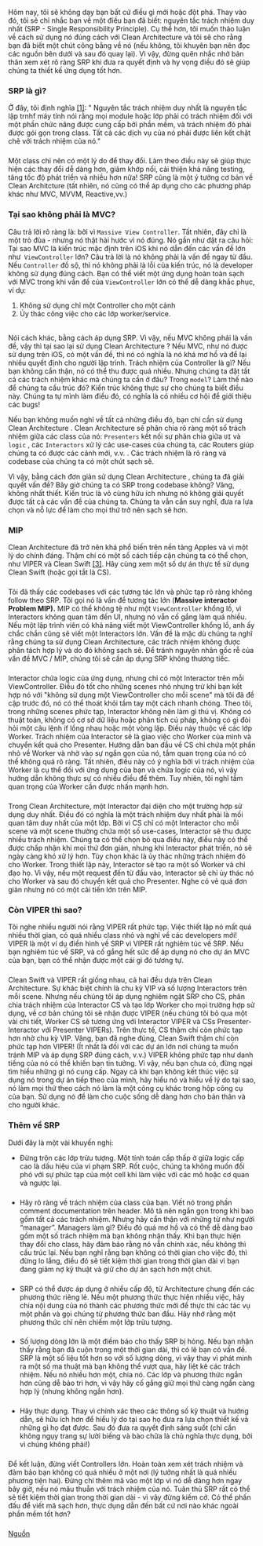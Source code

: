 Hôm nay, tôi sẽ không dạy bạn bất cứ điều gì mới hoặc đột phá. Thay vào đó, tôi sẽ chỉ nhắc bạn về một điều bạn đã biết: nguyên tắc trách nhiệm duy nhất (SRP - Single Responsibility Principle). Cụ thể hơn, tôi muốn thảo luận về cách sử dụng nó đúng cách với Clean Architecture và tôi sẽ cho rằng bạn đã biết một chút công bằng về nó (nếu không, tôi khuyên bạn nên đọc các nguồn bên dưới và sau đó quay lại). Vì vậy, đừng quên nhắc nhở bản thân xem xét rõ ràng SRP khi đưa ra quyết định và hy vọng điều đó sẽ giúp chúng ta thiết kế ứng dụng tốt hơn.

### SRP là gì?
Ở đây, tôi định nghĩa  [[1]](https://en.wikipedia.org/wiki/Single_responsibility_principle): " Nguyên tắc trách nhiệm duy nhất là nguyên tắc lập trnhf máy tính nói rằng mọi module hoặc lớp phải có trách nhiệm đối với một phần chức năng được cung cấp bởi phần mềm, và trách nhiệm đó phải được gói gọn trong class. Tất cả các dịch vụ của nó phải được liên kết chặt chẽ với trách nhiệm của nó."
###
Một class chỉ nên có một lý do để thay đổi. Làm theo điều này sẽ giúp thực hiện các thay đổi dễ dàng hơn, giảm khớp nối, cải thiện khả năng testing, tăng tốc độ phát triển và nhiều hơn nữa! SRP cũng là một ý tưởng cơ bản về Clean Architcture (tất nhiên, nó cũng có thể áp dụng cho các phương pháp khác như MVC, MVVM, Reactive,vv.)
### Tại sao không phải là MVC?
Câu trả lời rõ ràng là: bởi vì `Massive View Controller`. Tất nhiên, đây chỉ là một trò đùa - nhưng nó thật hài hước vì nó đúng. Nó gần như đặt ra câu hỏi: Tại sao MVC là kiến trúc mặc định trên iOS khi nó dẫn đến các vấn đề lớn như` ViewController` lớn? Câu trả lời là nó không phải là vấn đề ngay từ đầu. Nếu `Controller` đồ sộ, thì nó không phải là lỗi của kiến trúc, nó là developer không sử dụng đúng cách. Bạn có thể viết một ứng dụng hoàn toàn sạch với MVC trong khi vấn đề của `ViewController` lớn có thể dễ dàng khắc phục, ví dụ:

1. Không sử dụng chỉ một Controller cho một cảnh
2. Ủy thác công việc cho các lớp worker/service.

######
Nói cách khác, bằng cách áp dụng SRP. Vì vậy, nếu MVC không phải là vấn đề, vậy thì tại sao lại sử dụng Clean Architecture ? Nếu MVC, như nó được sử dụng trên iOS, có một vấn đề, thì nó có nghĩa là nó khá mơ hồ và để lại nhiều quyết định cho người lập trình. Trách nhiệm của Controller là gì? Nếu bạn không cẩn thận, nó có thể thu được quá nhiều. Nhưng chúng ta đặt tất cả các trách nhiệm khác mà chúng ta cần ở đâu? Trong `model`? Làm thế nào để chúng ta cấu trúc đó? Kiến trúc không thực sự cho chúng ta biết điều này. Chúng ta tự mình làm điều đó, có nghĩa là có nhiều cơ hội để giới thiệu các bugs!

Nếu bạn không muốn nghĩ về tất cả những điều đó, bạn chỉ cần sử dụng Clean Architecture . Clean Architecture  sẽ phân chia rõ ràng một số trách nhiệm giữa các class của nó: `Presenters` kết nối sự phân chia giữa `UI` và `logic` , các `Interactors` xử lý các use-cases của chúng ta, các Routers giúp chúng ta có được các cảnh mới, v.v. . Các trách nhiệm là rõ ràng và codebase của chúng ta có một chút sạch sẽ.

Vì vậy, bằng cách đơn giản sử dụng Clean Architecture , chúng ta đã giải quyết vấn đề? Bây giờ chúng ta có SRP trong codebase không? Vâng, không nhất thiết. Kiến trúc là vô cùng hữu ích nhưng nó không giải quyết được tất cả các vấn đề của chúng ta. Chúng ta vẫn cần suy nghĩ, đưa ra lựa chọn và nỗ lực để làm cho mọi thứ trở nên sạch sẽ hơn.

### MIP

Clean Architecture đã trở nên khá phổ biến trên nền tảng Apples và vì một lý do chính đáng. Thậm chí có một số cách tiếp cận chúng ta có thể chọn, như VIPER và Clean Swift [[3]](https://clean-swift.com/clean-swift-ios-architecture/). Hãy cùng xem một số dự án thực tế sử dụng Clean Swift (hoặc gọi tắt là CS).
###
Tôi đã thấy các codebases với các tương tác lớn và phức tạp rõ ràng không follow theo SRP. Tôi gọi nó là vấn đề tương tác lớn (**Massive interactor Problem MIP).** MIP có thể không tệ như một `ViewController` khổng lồ, vì Interactors không quan tâm đến UI, nhưng nó vẫn cố gắng làm quá nhiều. Nếu một lập trình viên có khả năng viết một ViewController khổng lồ, anh ấy chắc chắn cũng sẽ viết một Interactors lớn. Vấn đề là mặc dù chúng ta nghĩ rằng chúng ta sử dụng Clean Architecture, các trách nhiệm không được phân tách hợp lý và do đó không sạch sẽ. Để tránh nguyên nhân gốc rễ của vấn đề MVC / MIP, chúng tôi sẽ cần áp dụng SRP không thương tiếc.
###
Interactor chứa logic của ứng dụng, nhưng chỉ có một Interactor trên mỗi ViewController. Điều đó tốt cho những scenes nhỏ nhưng trừ khi bạn kết hợp nó với "không sử dụng một ViewController cho mỗi scene" mà tôi đã đề cập trước đó, nó có thể thoát khỏi tầm tay một cách nhanh chóng. Theo tôi, trong những scenes phức tạp,  Interactor không nên làm gì thú vị. Không có thuật toán, không có cơ sở dữ liệu hoặc phân tích cú pháp, không có gì đòi hỏi một câu lệnh if lồng nhau hoặc một vòng lặp. Điều này thuộc về các lớp Worker. Trách nhiệm của Interactor sẽ là giao việc cho Worker của mình và chuyển kết quả cho Presenter. Hướng dẫn ban đầu về CS chỉ chứa một phần nhỏ về Worker và nhờ vào sự ngắn gọn của nó, tầm quan trọng của nó có thể không quá rõ ràng. Tất nhiên, điều này có ý nghĩa bởi vì trách nhiệm của Worker là cụ thể đối với ứng dụng của bạn và chứa logic của nó, vì vậy hướng dẫn không thực sự có nhiều điều để thêm. Tuy nhiên, tôi nghĩ tầm quan trọng của Worker cần được nhấn mạnh hơn.
###
Trong Clean Architecture, một Interactor đại diện cho một trường hợp sử dụng duy nhất. Điều đó có nghĩa là một trách nhiệm duy nhất phải là mối quan tâm duy nhất của một lớp. Bởi vì CS chỉ có một Interactor cho mỗi scene và một scene thường chứa một số use-cases, Interactor sẽ thu được nhiều trách nhiệm. Chúng ta có thể chọn bỏ qua điều này, điều này có thể được chấp nhận khi mọi thứ đơn giản, nhưng khi Interactor phát triển, nó sẽ ngày càng khó xử lý hơn. Tùy chọn khác là ủy thác những trách nhiệm đó cho Worker. Trong thiết lập này, Interactor sẽ tạo ra một số Worker và chỉ đạo họ. Vì vậy, nếu một request đến từ đầu vào, Interactor sẽ chỉ ủy thác nó cho Worker và sau đó chuyển kết quả cho Presenter. Nghe có vẻ quá đơn giản nhưng nó có một cải tiến lớn trên MIP.

### Còn VIPER thì sao?

Tôi nghe nhiều người nói rằng VIPER rất phức tạp. Việc thiết lập nó mất quá nhiều thời gian, có quá nhiều class nhỏ và nghĩ về các developers mới! VIPER là một ví dụ điển hình về SRP vì VIPER rất nghiêm túc về SRP. Nếu bạn nghiêm túc về SRP, và cố gắng hết sức để áp dụng nó cho dự án MVC của bạn, bạn có thể nhận được một cái gì đó tương tự.
###
Clean Swift và VIPER rất giống nhau, cả hai đều dựa trên Clean Architecture. Sự khác biệt chính là chu kỳ VIP và số lượng Interactors trên mỗi scene. Nhưng nếu chúng tôi áp dụng nghiêm ngặt SRP cho CS, phân chia trách nhiệm của Interactor CS và tạo lớp Worker cho mọi trường hợp sử dụng, về cơ bản chúng tôi sẽ nhận được VIPER (nếu chúng tôi bỏ qua một vài chi tiết, Worker CS sẽ tương ứng với Interactor VIPER và CSs Presenter-Interactor với Presenter VIPERs). Trên thực tế, CS thậm chí còn phức tạp hơn nhờ chu kỳ VIP. Vâng, bạn đã nghe đúng, Clean Swift thậm chí còn phức tạp hơn VIPER! (Ít nhất là đối với các dự án lớn nơi chúng ta muốn tránh MIP và áp dụng SRP đúng cách, v.v.) VIPER không phức tạp như danh tiếng của nó có thể khiến bạn tin tưởng. Vì vậy, nếu bạn chưa có, đừng ngại tìm hiểu những gì nó cung cấp. Ngay cả khi bạn không kết thúc việc sử dụng nó trong dự án tiếp theo của mình, hãy hiểu nó và hiểu về lý do tại sao, nó làm mọi thứ theo cách nó làm là một công cụ khác trong hộp công cụ của bạn. Sử dụng nó để làm cho cuộc sống dễ dàng hơn cho bản thân và cho người khác.
### Thêm về SRP

Dưới đây là một vài khuyến nghị:
* Đừng trộn các lớp trừu tượng. Một tính toán cấp thấp ở giữa logic cấp cao là dấu hiệu của vi phạm SRP. Rốt cuộc, chúng ta không muốn đối phó với sự phức tạp của một cell khi làm việc với các mô hoặc cơ quan và ngược lại.
###
* Hãy rõ ràng về trách nhiệm của class của bạn. Viết nó trong phần comment documentation trên header. Mô tả nên ngắn gọn trong khi bao gồm tất cả các trách nhiệm. Nhưng hãy cẩn thận với những từ như người “manager”. Managers làm gì? Điều đó quá mơ hồ và có thể dễ dàng bao gồm một số trách nhiệm mà bạn không nhận thấy. Khi bạn thực hiện thay đổi cho class, hãy đảm bảo rằng nó vẫn chính xác, nếu không thì cấu trúc lại. Nếu bạn nghĩ rằng bạn không có thời gian cho việc đó, thì đừng lo lắng, điều đó sẽ tiết kiệm thời gian trong thời gian dài vì bạn đang giảm nợ kỹ thuật và giữ cho dự án sạch hơn một chút.
###
* SRP có thể được áp dụng ở nhiều cấp độ, từ Architecture chung đến các phương thức riêng lẻ. Nếu một phương thức thực hiện nhiều việc, hãy chia nội dung của nó thành các phương thức mới để thực thi các tác vụ một phần và gọi chúng từ phương thức ban đầu. Hãy nhớ rằng một phương thức chỉ nên chiếm một lớp trừu tượng.
###
* Số lượng dòng lớn là một điềm báo cho thấy SRP bị hỏng. Nếu bạn nhận thấy rằng bạn đã cuộn trong một thời gian dài, thì có lẽ bạn có vấn đề. SRP là một số liệu tốt hơn so với số lượng dòng, vì vậy thay vì phát minh ra một số ma thuật mà bạn không thể vượt qua, hãy liệt kê các trách nhiệm. Nếu nó nhiều hơn một, chia nó. Các lớp và phương thức ngắn hơn cũng dễ bảo trì hơn, vì vậy hãy cố gắng giữ mọi thứ càng ngắn càng hợp lý (nhưng không ngắn hơn).
###
* Hãy thực dụng. Thay vì chính xác theo các thông số kỹ thuật và hướng dẫn, sẽ hữu ích hơn để hiểu lý do tại sao họ đưa ra lựa chọn thiết kế và những gì họ đạt được. Sau đó đưa ra quyết định sáng suốt (chỉ cần không ngụy trang sự lười biếng và bào chữa là chủ nghĩa thực dụng, bởi vì chúng không phải!)
###
Để kết luận, đừng viết Controllers lớn. Hoàn toàn xem xét trách nhiệm và đảm bảo bạn không có quá nhiều ở một nơi (lý tưởng nhất là quá nhiều phương tiện hai). Đừng chỉ thêm mã vào một lớp vì nó dễ dàng hơn ngay bây giờ, nếu nó mâu thuẫn với trách nhiệm của nó. Tuân thủ SRP rất có thể sẽ tiết kiệm thời gian trong thời gian dài - vì vậy đừng kiếm cớ. Có thể phấn đấu để viết mã sạch hơn, thực dụng dẫn đến bất cứ nơi nào khác ngoài phần mềm tốt hơn?
###
[Nguồn](https://medium.com/inloopx/cleaner-architecture-on-ios-ac4027b85d1f)
